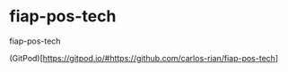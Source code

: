 # fiap-pos-tech
fiap-pos-tech

(GitPod)[https://gitpod.io/#https://github.com/carlos-rian/fiap-pos-tech]
